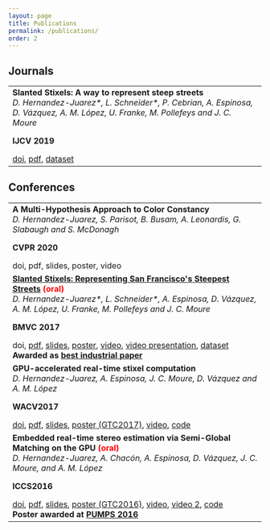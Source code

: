```yaml
---
layout: page
title: Publications
permalink: /publications/
order: 2
---
```


## Journals

<table>
<tbody>
<tr>
<td>
<div>
<div><strong>Slanted Stixels: A way to represent steep streets</strong></div>
<div><i>D. Hernandez-Juarez*, L. Schneider*, P. Cebrian, A. Espinosa, D. Vázquez, A. M. López, U. Franke, M. Pollefeys and J. C. Moure</i></div>
<div>

<strong>IJCV 2019</strong><br />
<div><a href="https://doi.org/10.1007/s11263-019-01226-9" target="_blank">doi</a>, <a href="https://arxiv.org/abs/1910.01466" target="_blank">pdf</a>, <a href="http://synthia-dataset.net/download-synthia-sf/" target="_blank">dataset</a></div>

</div>
</div></td>
</tr>
</tbody>
</table>

## Conferences

<table>
<tbody>

<tr>
<td>
<div>
<div><strong>A Multi-Hypothesis Approach to Color Constancy</strong></div>
<div><i>D. Hernandez-Juarez, S. Parisot, B. Busam, A. Leonardis, G. Slabaugh and S. McDonagh</i></div>
<div>

<strong>CVPR 2020</strong><br />
<div>doi, pdf, slides, poster, video</div>

</div>
</div></td>
</tr>

<tr>
<td>
<div>
<div><strong><a href="{{ site.url }}/slanted-stixels-representing-san-franciscos-steepest-streets-oral-bmvc2017/" target="_blank">Slanted Stixels: Representing San Francisco's Steepest Streets</a> <span style="color:red">(oral)</span></strong></div>
<div><i>D. Hernandez-Juarez*, L. Schneider*, A. Espinosa, D. Vázquez, A. M. López, U. Franke, M. Pollefeys and J. C. Moure</i></div>
<div>

<strong>BMVC 2017</strong><br />
<div>doi, <a href="https://arxiv.org/abs/1707.05397" target="_blank">pdf</a>, <a href="{{ site.url }}/downloads/SlidesBMVC2017.pdf" target="_blank">slides</a>, <a href="{{ site.url }}/downloads/PosterBMVC2017.pdf" target="_blank">poster</a>, <a href="https://www.youtube.com/watch?v=5y3bU9WL984" target="_blank">video</a>, <a href="https://youtu.be/4CdWdKm1m9s" target="_blank">video presentation</a>, <a href="http://synthia-dataset.net/download-synthia-sf/" target="_blank">dataset</a></div>
<strong>Awarded as <a href="https://bmvc2017.london/awards/" target="_blank">best industrial paper</a></strong>

</div>
</div></td>
</tr>
<tr>
<td>
<div>
<div><strong>GPU-accelerated real-time stixel computation</strong></div>
<div><i>D. Hernandez-Juarez, A. Espinosa, J. C. Moure, D. Vázquez and A. M. López</i></div>
<div>

<strong>WACV2017</strong><br />
<div><a href="https://doi.org/10.1109/WACV.2017.122" target="_blank">doi</a>, <a href="https://arxiv.org/abs/1610.04124" target="_blank">pdf</a>, <a href="{{ site.url }}/downloads/WACV17-Slides.pdf" target="_blank">slides</a>, <a href="{{ site.url }}/downloads/GTC17-Poster.pdf" target="_blank">poster (GTC2017)</a>, <a href="https://www.youtube.com/watch?v=RgAkfbA0sSY" target="_blank">video</a>, <a href="https://github.com/dhernandez0/stixels" target="_blank">code</a></div>
</div>
</div></td>
</tr>
<tr>
<td>
<div>
<div><strong>Embedded real-time stereo estimation via Semi-Global Matching on the GPU <span style="color:red">(oral)</span></strong></div>
<div><i>D. Hernandez-Juarez, A. Chacón, A. Espinosa, D. Vázquez, J. C. Moure, and A. M. López</i></div>
<div>

<strong>ICCS2016</strong><br />
<div><a href="https://doi.org/10.1016/j.procs.2016.05.305" target="_blank">doi</a>, <a href="https://arxiv.org/abs/1610.04121" target="_blank">pdf</a>, <a href="{{ site.url }}/downloads/ICCS-2016.pdf" target="_blank">slides</a>, <a href="{{ site.url }}/downloads/poster-gtc16.pdf" target="_blank">poster (GTC2016)</a>, <a href="https://www.youtube.com/watch?v=sKqQni5LhYo" target="_blank">video</a>, <a href="https://www.youtube.com/watch?v=Olo0lPRyU5s" target="_blank">video 2</a>, <a href="https://github.com/dhernandez0/sgm" target="_blank">code</a><br />
<strong>Poster awarded at <a href="http://bcw.ac.upc.edu/PUMPS2016/awards" target="_blank">PUMPS 2016</a></strong></div>
</div>
</div></td>
</tr>
</tbody>
</table>
